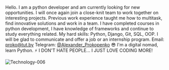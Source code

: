 Hello. I am a python developer and am currently looking for new opportunities.
I will once again join a close-knit team to work together on interesting projects.
Previous work experience taught me how to multitask, 
find innovative solutions and work in a team. I have completed courses in python development, 
I have knowledge of frameworks and continue to study everything related.
 My hard skills: Python, Django, Git, SQL, OOP.
 I will be glad to communicate and offer a job or an internship program.
Email: proko@tut.by
Telegram: [@Alexander_Prokopenko](https://t.me/Alexander_Prokopenko)
😎 I'm a digital nomad, learn Python.
⚡️ I DON'T HATE PEOPLE... I JUST LOVE CODING MORE!


![Technology-006](https://user-images.githubusercontent.com/101042799/168581542-85f7ba7a-3472-4072-8775-90dcd181e8b0.jpg)

